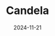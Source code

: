 ---  
layout: startup_page  
title: "Candela"  
id: "candela.com"  
permalink: "/candelacandela.com11212024/"  
website: "https://candela.com/"  
funding_round: "Series C+"  
funding_amount: "$14M"  
investors: "SEB Private Equity, EQT Ventures, KanDela AB"  
about: "Candela designs and manufactures all-electric hydrofoiling watercraft, including passenger ferries. Their innovative hydrofoil technology reduces water resistance, increasing range and providing a smoother ride. The company is scaling up production to meet growing demand for sustainable and efficient water transportation."  
markets: "Electric Boats, Transportation, Boating, Electric Vehicle, Manufacturing, Marine Transportation, Product Design"  
hq: "Stockholm, Stockholm County, Sweden"  
founded_year: "2014"  
linkedin: "https://www.linkedin.com/company/candela-speed-boat"  
twitter: "https://twitter.com/CandelaBoat"  
instagram: ""  
facebook: "https://www.facebook.com/candelaboats"  
crunchbase: "https://www.crunchbase.com/organization/candela-a-stantec-company"  
pitchbook: "https://pitchbook.com/profiles/company/439071-31"  

date_display: "21-Nov-2024"  
date: "2024-11-21"

# SEO Optimization  
meta_title: "Candela - Series C+ Funding ($14M)"  
meta_description: "Candela, Candela designs and manufactures all-electric hydrofoiling watercraft, including passenger ferries. Their innovative hydrofoil technology reduces wate..."  
meta_keywords: "Candela, Electric Boats, Transportation, Boating, Electric Vehicle, Manufacturing, Marine Transportation, Product Design, Series C+ funding"  
canonical_url: "https://startup.projectstartups.com/candelacandela.com11212024/"  
---